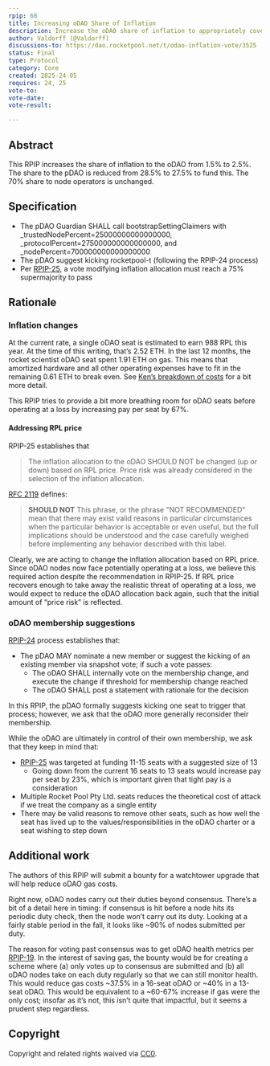 ```yaml
---
rpip: 68
title: Increasing oDAO Share of Inflation
description: Increase the oDAO share of inflation to appropriately cover costs
author: Valdorff (@Valdorff)
discussions-to: https://dao.rocketpool.net/t/odao-inflation-vote/3525
status: Final
type: Protocol
category: Core
created: 2025-24-05
requires: 24, 25
vote-to:
vote-date:
vote-result:

---
```


## Abstract
This RPIP increases the share of inflation to the oDAO from 1.5% to 2.5%. The share to the pDAO is reduced from 28.5% to 27.5% to fund this. The 70% share to node operators is unchanged.

## Specification
- The pDAO Guardian SHALL call bootstrapSettingClaimers with _trustedNodePercent=25000000000000000, _protocolPercent=275000000000000000, and _nodePercent=700000000000000000
- The pDAO suggest kicking rocketpool-t (following the RPIP-24 process)
- Per [RPIP-25](https://rpips.rocketpool.net/RPIPs/RPIP-25), a vote modifying inflation allocation must reach a 75% supermajority to pass

## Rationale

### Inflation changes
At the current rate, a single oDAO seat is estimated to earn 988 RPL this year. At the time of this writing, that’s 2.52 ETH. In the last 12 months, the rocket scientist oDAO seat spent 1.91 ETH on gas. This means that amortized hardware and all other operating expenses have to fit in the remaining 0.61 ETH to break even. See [Ken’s breakdown of costs](https://discord.com/channels/405159462932971535/405163713063288832/1341509490423632005) for a bit more detail.

This RPIP tries to provide a bit more breathing room for oDAO seats before operating at a loss by increasing pay per seat by 67%.

#### Addressing RPL price
RPIP-25 establishes that
> The inflation allocation to the oDAO SHOULD NOT be changed (up or down) based on RPL price. Price risk was already considered in the selection of the inflation allocation.

[RFC 2119](https://datatracker.ietf.org/doc/html/rfc2119) defines:
> **SHOULD NOT**   This phrase, or the phrase "NOT RECOMMENDED" mean that there may exist valid reasons in particular circumstances when the particular behavior is acceptable or even useful, but the full implications should be understood and the case carefully weighed before implementing any behavior described with this label.

Clearly, we are acting to change the inflation allocation based on RPL price. Since oDAO nodes now face potentially operating at a loss, we believe this required action despite the recommendation in RPIP-25. If RPL price recovers enough to take away the realistic threat of operating at a loss, we would expect to reduce the oDAO allocation back again, such that the initial amount of “price risk” is reflected. 

### oDAO membership suggestions
[RPIP-24](https://rpips.rocketpool.net/RPIPs/RPIP-24) process establishes that:
- The pDAO MAY nominate a new member or suggest the kicking of an existing member via snapshot vote; if such a vote passes:
  - The oDAO SHALL internally vote on the membership change, and execute the change if threshold for membership change reached
  - The oDAO SHALL post a statement with rationale for the decision

In this RPIP, the pDAO formally suggests kicking one seat to trigger that process; however, we ask that the oDAO more generally reconsider their membership.

While the oDAO are ultimately in control of their own membership, we ask that they keep in mind that:
- [RPIP-25](https://rpips.rocketpool.net/RPIPs/RPIP-25) was targeted at funding 11-15 seats with a suggested size of 13
  - Going down from the current 16 seats to 13 seats would increase pay per seat by 23%, which is important given that tight pay is a consideration
-  Multiple Rocket Pool Pty Ltd. seats reduces the theoretical cost of attack if we treat the company as a single entity
- There may be valid reasons to remove other seats, such as how well the seat has lived up to the values/responsibilities in the oDAO charter or a seat wishing to step down

## Additional work
The authors of this RPIP will submit a bounty for a watchtower upgrade that will help reduce oDAO gas costs.

Right now, oDAO nodes carry out their duties beyond consensus. There’s a bit of a detail here in timing: if consensus is hit before a node hits its periodic duty check, then the node won’t carry out its duty. Looking at a fairly stable period in the fall, it looks like ~90% of nodes submitted per duty.

The reason for voting past consensus was to get oDAO health metrics per [RPIP-19](https://rpips.rocketpool.net/RPIPs/RPIP-19). In the interest of saving gas, the bounty would be for creating a scheme where (a) only votes up to consensus are submitted and (b) all oDAO nodes take on each duty regularly so that we can still monitor health. This would reduce gas costs ~37.5% in a 16-seat oDAO or ~40% in a 13-seat oDAO. This would be equivalent to a ~60-67% increase if gas were the only cost; insofar as it’s not, this isn’t quite that impactful, but it seems a prudent step regardless.

## Copyright
Copyright and related rights waived via [CC0](https://creativecommons.org/publicdomain/zero/1.0/).

